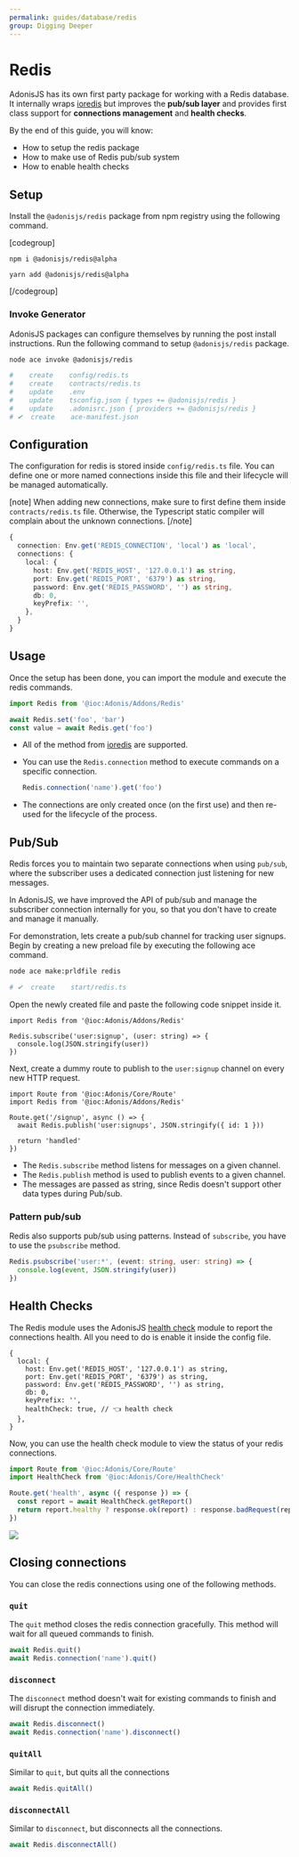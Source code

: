 ```yaml
---
permalink: guides/database/redis
group: Digging Deeper
---
```


# Redis
AdonisJS has its own first party package for working with a Redis database. It internally wraps [ioredis](https://github.com/luin/ioredis) but improves the **pub/sub layer** and provides first class support for **connections management** and **health checks**.

By the end of this guide, you will know:

- How to setup the redis package
- How to make use of Redis pub/sub system
- How to enable health checks

## Setup
Install the `@adonisjs/redis` package from npm registry using the following command.

[codegroup]

```sh{}{npm}
npm i @adonisjs/redis@alpha
```

```sh{}{yarn}
yarn add @adonisjs/redis@alpha
```

[/codegroup]

### Invoke Generator
AdonisJS packages can configure themselves by running the post install instructions. Run the following command to setup `@adonisjs/redis` package.

```sh
node ace invoke @adonisjs/redis

#    create    config/redis.ts
#    create    contracts/redis.ts
#    update    .env
#    update    tsconfig.json { types += @adonisjs/redis }
#    update    .adonisrc.json { providers += @adonisjs/redis }
# ✔  create    ace-manifest.json
```

## Configuration
The configuration for redis is stored inside `config/redis.ts` file. You can define one or more named connections inside this file and their lifecycle will be managed automatically.

[note]
When adding new connections, make sure to first define them inside `contracts/redis.ts` file. Otherwise, the Typescript static compiler will complain about the unknown connections.
[/note]

```ts
{
  connection: Env.get('REDIS_CONNECTION', 'local') as 'local',
  connections: {
    local: {
      host: Env.get('REDIS_HOST', '127.0.0.1') as string,
      port: Env.get('REDIS_PORT', '6379') as string,
      password: Env.get('REDIS_PASSWORD', '') as string,
      db: 0,
      keyPrefix: '',
    },
  }
}
```

## Usage
Once the setup has been done, you can import the module and execute the redis commands.

```ts
import Redis from '@ioc:Adonis/Addons/Redis'

await Redis.set('foo', 'bar')
const value = await Redis.get('foo')
```

- All of the method from [ioredis](https://github.com/luin/ioredis) are supported.
- You can use the `Redis.connection` method to execute commands on a specific connection.
  ```ts
  Redis.connection('name').get('foo')
  ```

- The connections are only created once (on the first use) and then re-used for the lifecycle of the process.

## Pub/Sub
Redis forces you to maintain two separate connections when using `pub/sub`, where the subscriber uses a dedicated connection just listening for new messages.

In AdonisJS,  we have improved the API of pub/sub and manage the subscriber connection internally for you, so that you don't have to create and manage it manually.

For demonstration, lets create a pub/sub channel for tracking user signups. Begin by creating a new preload file by executing the following ace command.

```sh
node ace make:prldfile redis

# ✔  create    start/redis.ts
```

Open the newly created file and paste the following code snippet inside it.

```ts{}{start/redis.ts}
import Redis from '@ioc:Adonis/Addons/Redis'

Redis.subscribe('user:signup', (user: string) => {
  console.log(JSON.stringify(user))
})
```

Next, create a dummy route to publish to the `user:signup` channel on every new HTTP request.

```ts{}{start/routes.ts}
import Route from '@ioc:Adonis/Core/Route'
import Redis from '@ioc:Adonis/Addons/Redis'

Route.get('/signup', async () => {
  await Redis.publish('user:signups', JSON.stringify({ id: 1 }))

  return 'handled'
})
```

- The `Redis.subscribe` method listens for messages on a given channel. 
- The `Redis.publish` method is used to publish events to a given channel.
- The messages are passed as string, since Redis doesn't support other data types during Pub/sub.


### Pattern pub/sub
Redis also supports pub/sub using patterns. Instead of `subscribe`, you have to use the `psubscribe` method.

```ts
Redis.psubscribe('user:*', (event: string, user: string) => {
  console.log(event, JSON.stringify(user))
})
```

## Health Checks
The Redis module uses the AdonisJS [health check](/guides/health-check) module to report the connections health. All you need to do is enable it inside the config file.

```ts{}{config/redis.ts}
{
  local: {
    host: Env.get('REDIS_HOST', '127.0.0.1') as string,
    port: Env.get('REDIS_PORT', '6379') as string,
    password: Env.get('REDIS_PASSWORD', '') as string,
    db: 0,
    keyPrefix: '',
    healthCheck: true, // 👈 health check
  },
}
```

Now, you can use the health check module to view the status of your redis connections.

```ts
import Route from '@ioc:Adonis/Core/Route'
import HealthCheck from '@ioc:Adonis/Core/HealthCheck'

Route.get('health', async ({ response }) => {
  const report = await HealthCheck.getReport()
  return report.healthy ? response.ok(report) : response.badRequest(report)
})
```

![](https://res.cloudinary.com/adonis-js/image/upload/v1592724884/adonisjs.com/redis-health-check.png)

## Closing connections
You can close the redis connections using one of the following methods.

### `quit`
The `quit` method closes the redis connection gracefully. This method will wait for all queued commands to finish.

```ts
await Redis.quit()
await Redis.connection('name').quit()
```

### `disconnect`
The `disconnect` method doesn't wait for existing commands to finish and will disrupt the connection immediately.

```ts
await Redis.disconnect()
await Redis.connection('name').disconnect()
```

### `quitAll`
Similar to `quit`, but quits all the connections

```ts
await Redis.quitAll()
```

### `disconnectAll`
Similar to `disconnect`, but disconnects all the connections.

```ts
await Redis.disconnectAll()
```
